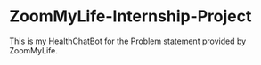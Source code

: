 # ZoomMyLife-Internship-Project
This is my HealthChatBot for the Problem statement provided by ZoomMyLife. 
